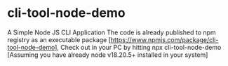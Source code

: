 # cli-tool-node-demo
 A Simple Node JS CLI Application
The code is already published to npm registry as an executable package [https://www.npmjs.com/package/cli-tool-node-demo], Check out in your PC by hitting npx cli-tool-node-demo [Assuming you have already node v18.20.5+ installed in your system]
